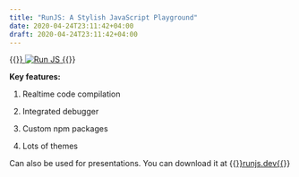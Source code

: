 ```yaml
---
title: "RunJS: A Stylish JavaScript Playground"
date: 2020-04-24T23:11:42+04:00
draft: 2020-04-24T23:11:42+04:00
---
```


{{<a href="https://runjs.dev/" target="_blank">}}
![Run JS](https://res.cloudinary.com/oorkan/image/upload/v1587757892/blog/vid/topics/js/runJS_an4akz.gif)
{{</a>}}

**Key features:**

   1. Realtime code compilation

   2. Integrated debugger

   3. Custom npm packages
   
   4. Lots of themes

Can also be used for presentations. You can download it at {{<a href="https://runjs.dev/" target="_blank">}}runjs.dev{{</a>}}

